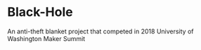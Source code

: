 # Black-Hole
An anti-theft blanket project that competed in 2018 University of Washington Maker Summit

